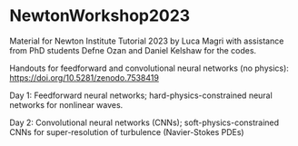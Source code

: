 # NewtonWorkshop2023
Material for Newton Institute Tutorial 2023
by Luca Magri with assistance from PhD students Defne Ozan and Daniel Kelshaw for the codes.

Handouts for feedforward and convolutional neural networks (no physics): https://doi.org/10.5281/zenodo.7538419

Day 1: Feedforward neural networks; hard-physics-constrained neural networks for nonlinear waves.

Day 2: Convolutional neural networks (CNNs); soft-physics-constrained CNNs for super-resolution of turbulence (Navier-Stokes PDEs)

